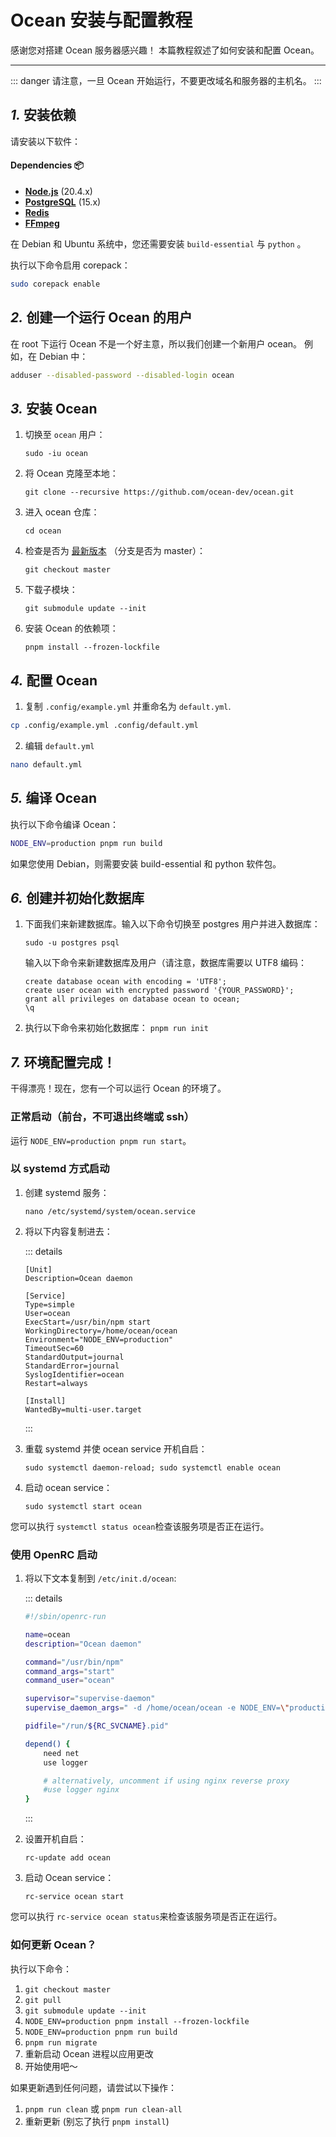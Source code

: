 Ocean 安装与配置教程
================================================================

感谢您对搭建 Ocean 服务器感兴趣！
本篇教程叙述了如何安装和配置 Ocean。

----------------------------------------------------------------

::: danger
请注意，一旦 Ocean 开始运行，不要更改域名和服务器的主机名。
:::

*1.* 安装依赖
----------------------------------------------------------------
请安装以下软件：

#### Dependencies :package:
* **[Node.js](https://nodejs.org/en/)** (20.4.x)
* **[PostgreSQL](https://www.postgresql.org/)** (15.x)
* **[Redis](https://redis.io/)**
* **[FFmpeg](https://www.ffmpeg.org/)**

在 Debian 和 Ubuntu 系统中，您还需要安装 `build-essential` 与 `python` 。

执行以下命令启用 corepack：
```sh
sudo corepack enable
```

*2.* 创建一个运行 Ocean 的用户
----------------------------------------------------------------
在 root 下运行 Ocean 不是一个好主意，所以我们创建一个新用户 ocean。
例如，在 Debian 中：

```sh
adduser --disabled-password --disabled-login ocean
```

*3.* 安装 Ocean
----------------------------------------------------------------
1. 切换至 `ocean` 用户：

	`sudo -iu ocean`

2. 将 Ocean 克隆至本地：

	`git clone --recursive https://github.com/ocean-dev/ocean.git`

3. 进入 ocean 仓库：

	`cd ocean`

4. 检查是否为 [最新版本](https://github.com/ocean-dev/ocean/releases/latest) （分支是否为 master）：

	`git checkout master`

5. 下载子模块：

    `git submodule update --init`

5. 安装 Ocean 的依赖项：

	`pnpm install --frozen-lockfile`

*4.* 配置 Ocean
----------------------------------------------------------------
1. 复制 `.config/example.yml` 并重命名为 `default.yml`.

```sh
cp .config/example.yml .config/default.yml
```

2. 编辑 `default.yml`

```sh
nano default.yml
```


*5.* 编译 Ocean
----------------------------------------------------------------

执行以下命令编译 Ocean：

```sh
NODE_ENV=production pnpm run build
```

如果您使用 Debian，则需要安装 build-essential 和 python 软件包。

*6.* 创建并初始化数据库
----------------------------------------------------------------
1. 下面我们来新建数据库。输入以下命令切换至 postgres 用户并进入数据库：

	```
	sudo -u postgres psql
	```
	输入以下命令来新建数据库及用户（请注意，数据库需要以 UTF8 编码：
	```
	create database ocean with encoding = 'UTF8';
	create user ocean with encrypted password '{YOUR_PASSWORD}';
	grant all privileges on database ocean to ocean;
	\q
	```

2. 执行以下命令来初始化数据库：
	`pnpm run init`

*7.* 环境配置完成！
----------------------------------------------------------------
干得漂亮！现在，您有一个可以运行  Ocean 的环境了。

### 正常启动（前台，不可退出终端或 ssh）
运行 `NODE_ENV=production pnpm run start`。

### 以 systemd 方式启动

1. 创建 systemd 服务：

	`nano /etc/systemd/system/ocean.service`

2. 将以下内容复制进去：

	::: details
	```
	[Unit]
	Description=Ocean daemon

	[Service]
	Type=simple
	User=ocean
	ExecStart=/usr/bin/npm start
	WorkingDirectory=/home/ocean/ocean
	Environment="NODE_ENV=production"
	TimeoutSec=60
	StandardOutput=journal
	StandardError=journal
	SyslogIdentifier=ocean
	Restart=always

	[Install]
	WantedBy=multi-user.target
	```
	:::

3. 重载 systemd 并使 ocean service 开机自启：

	`sudo systemctl daemon-reload; sudo systemctl enable ocean`

4. 启动 ocean service：

	`sudo systemctl start ocean`

您可以执行 `systemctl status ocean`检查该服务项是否正在运行。

### 使用 OpenRC 启动

1. 将以下文本复制到 `/etc/init.d/ocean`:

	::: details
	```sh
	#!/sbin/openrc-run

	name=ocean
	description="Ocean daemon"

	command="/usr/bin/npm"
	command_args="start"
	command_user="ocean"

	supervisor="supervise-daemon"
	supervise_daemon_args=" -d /home/ocean/ocean -e NODE_ENV=\"production\""

	pidfile="/run/${RC_SVCNAME}.pid"

	depend() {
		need net
		use logger

		# alternatively, uncomment if using nginx reverse proxy
		#use logger nginx
	}
	```
	:::

2. 设置开机自启：

	`rc-update add ocean`

3. 启动 Ocean service：

	`rc-service ocean start`

您可以执行 `rc-service ocean status`来检查该服务项是否正在运行。

### 如何更新 Ocean？
执行以下命令：
1. `git checkout master`
2. `git pull`
3. `git submodule update --init`
4. `NODE_ENV=production pnpm install --frozen-lockfile`
5. `NODE_ENV=production pnpm run build`
6. `pnpm run migrate`
7. 重新启动 Ocean 进程以应用更改
8. 开始使用吧～

如果更新遇到任何问题，请尝试以下操作：
1. `pnpm run clean` 或 `pnpm run clean-all`
2. 重新更新 (别忘了执行 `pnpm install`)
